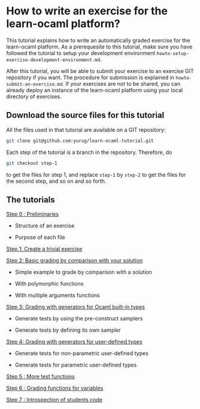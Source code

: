How to write an exercise for the learn-ocaml platform?
======================================================

This tutorial explains how to write an automatically graded exercise
for the learn-ocaml platform. As a prerequesite to this tutorial, make
sure you have followed the tutorial to setup your development
environment `howto-setup-exercise-development-environment.md`.

After this tutorial, you will be able to submit your exercise to an
exercise GIT repository if you want. The procedure for submission is
explained in `howto-submit-an-exercise.md`. If your exercises are not
to be shared, you can already deploy an instance of the learn-ocaml
platform using your local directory of exercises.


## Download the source files for this tutorial

All the files used in that tutorial are available on a GIT repository:

```bash
git clone git@github.com:yurug/learn-ocaml-tutorial.git
```

Each step of the tutorial is a branch in the repository. Therefore,
do

```bash
git checkout step-1
```

to get the files for step 1, and replace `step-1` by `step-2` to
get the files for the second step, and so on and so forth.

## The tutorials
[Step 0 : Preliminaries](https://github.com/ocaml-sf/learn-ocaml/blob/master/docs/tutorials/step-0.md)
	
- Structure of an exercise
	
- Purpose of each file
	
[Step 1: Create a trivial exercise](https://github.com/ocaml-sf/learn-ocaml/blob/master/docs/tutorials/step-1.md)
      
[Step 2: Basic grading by comparison with your solution](https://github.com/ocaml-sf/learn-ocaml/blob/master/docs/tutorials/step-2.md)

- Simple example to grade by comparison with a solution

- With polymorphic functions

- With multiple arguments functions

[Step 3: Grading with generators for Ocaml built-in types](https://github.com/ocaml-sf/learn-ocaml/blob/master/docs/tutorials/step-3.md)

- Generate tests by using the pre-construct samplers 

- Generate tests by defining its own sampler 

[Step 4: Grading with generators for user-defined types](https://github.com/ocaml-sf/learn-ocaml/blob/master/docs/tutorials/step-4.md)

- Generate tests for non-parametric user-defined types 
	
- Generate tests for parametric user-defined types 

[Step 5 : More test functions](https://github.com/ocaml-sf/learn-ocaml/blob/master/docs/tutorials/step-5.md)
	
[Step 6 : Grading functions for variables](https://github.com/ocaml-sf/learn-ocaml/blob/master/docs/tutorials/step-6.md)
	
[Step 7 : Introspection of students code](https://github.com/ocaml-sf/learn-ocaml/blob/master/docs/tutorials/step-7.md)
    
